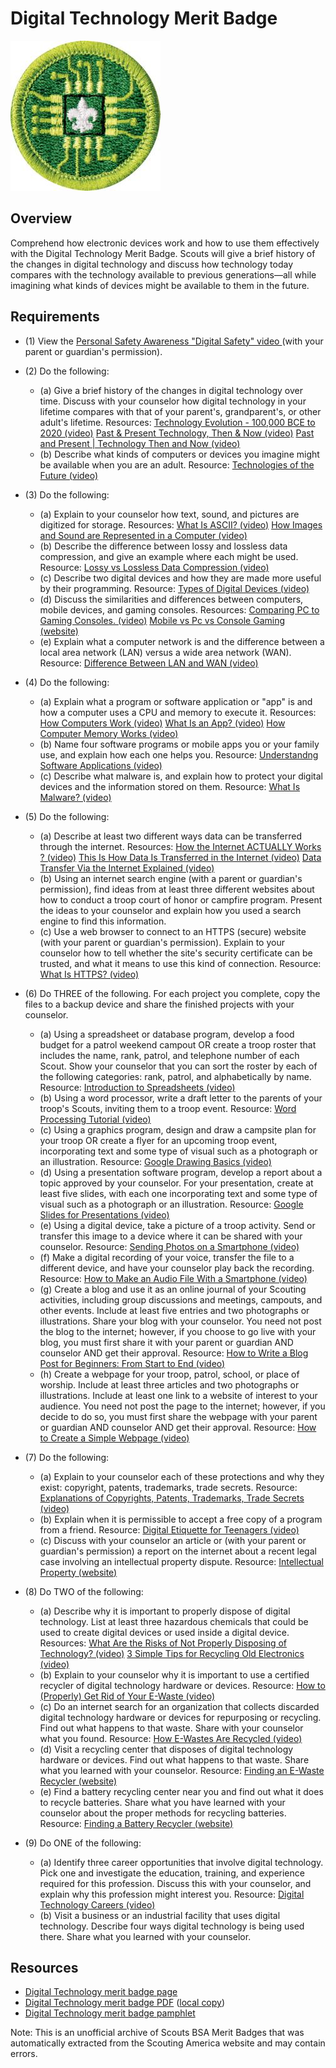 

# Digital Technology Merit Badge

![Digital Technology Merit Badge](images/digital-technology-merit-badge.jpg)

## Overview



Comprehend how electronic devices work and how to use them effectively with the Digital Technology Merit Badge. Scouts will give a brief history of the changes in digital technology and discuss how technology today compares with the technology available to previous generations—all while imagining what kinds of devices might be available to them in the future.

## Requirements

* (1) View the [Personal Safety Awareness "Digital Safety" video ](https://www.scouting.org/training/youth-protection/scouts-bsa/)(with your parent or guardian's permission).
* (2) Do the following:
    * (a) Give a brief history of the changes in digital technology over time. Discuss with your counselor how digital technology in your lifetime compares with that of your parent's, grandparent's, or other adult's lifetime. Resources: [Technology Evolution - 100,000 BCE to 2020 (video)](https://youtu.be/IJM3yuIDDPQ?si=7uQQJs6mbXI7sRHF) [Past & Present Technology, Then & Now (video)](https://youtu.be/IKLVSxhkZeg?si=jzzto-HMQ-Xzl-MT) [Past and Present | Technology Then and Now (video)](https://youtu.be/DENG7Q7VRgo?si=giprDI8VZC04gldJ)
    * (b) Describe what kinds of computers or devices you imagine might be available when you are an adult. Resource: [Technologies of the Future (video)](https://youtu.be/v942xxcJWlA?si=61vZc5bgAiTD_7Oa)


* (3) Do the following:
    * (a) Explain to your counselor how text, sound, and pictures are digitized for storage. Resources: [What Is ASCII? (video)](https://youtu.be/zB85kTs-sEw?si=zbhOXnxeEGM-vhAs) [How Images and Sound are Represented in a Computer (video)](https://youtu.be/pmY7pOQCOr8?si=RcB32mhzHzjhNHtM)
    * (b) Describe the difference between lossy and lossless data compression, and give an example where each might be used. Resource: [Lossy vs Lossless Data Compression (video)](https://www.youtube.com/watch?v=X88vxU2o4f0)
    * (c) Describe two digital devices and how they are made more useful by their programming. Resource: [Types of Digital Devices (video)](https://youtu.be/2NpRkV1qLDY?si=ivYUBEzE_xQYi6Ka)
    * (d) Discuss the similarities and differences between computers, mobile devices, and gaming consoles. Resources: [Comparing PC to Gaming Consoles. (video)](https://www.youtube.com/shorts/UdkG0NZTJak) [Mobile vs Pc vs Console Gaming (website)](https://techousegames.com/mobile-vs-pc-vs-console-gaming/)
    * (e) Explain what a computer network is and the difference between a local area network (LAN) versus a wide area network (WAN). Resource: [Difference Between LAN and WAN (video)](https://youtu.be/aHJElrgj6UA)


* (4) Do the following:
    * (a) Explain what a program or software application or "app" is and how a computer uses a CPU and memory to execute it. Resources: [How Computers Work (video)](https://www.youtube.com/watch?v=DKGZlaPlVLY) [What Is an App? (video)](https://youtu.be/3gMOYZoMtEs?si=bVq_MqhT-LMeDH1E) [How Computer Memory Works (video)](https://youtu.be/p3q5zWCw8J4?si=6qaC9vmHQDuMQjWW)
    * (b) Name four software programs or mobile apps you or your family use, and explain how each one helps you. Resource: [Understandng Software Applications (video)](https://www.youtube.com/watch?v=3gMOYZoMtEs)
    * (c) Describe what malware is, and explain how to protect your digital devices and the information stored on them. Resource: [What Is Malware? (video)](https://www.youtube.com/watch?v=NMYbkzjI5EY)


* (5) Do the following:
    * (a) Describe at least two different ways data can be transferred through the internet. Resources: [How the Internet ACTUALLY Works ? (video)](https://youtu.be/ge05p3GV3SI?si=ZnZmRf_R6RICJ4Ed) [This Is How Data Is Transferred in the Internet (video)](https://youtube.com/shorts/lylaitbZB70?si=Jq_-Z0aSSn6gvok4) [Data Transfer Via the Internet Explained (video)](https://youtu.be/kZTF7wIykk4?si=u-zUEl43v9dBXRwr)
    * (b) Using an internet search engine (with a parent or guardian's permission), find ideas from at least three different websites about how to conduct a troop court of honor or campfire program. Present the ideas to your counselor and explain how you used a search engine to find this information.
    * (c) Use a web browser to connect to an HTTPS (secure) website (with your parent or guardian's permission). Explain to your counselor how to tell whether the site's security certificate can be trusted, and what it means to use this kind of connection. Resource: [What Is HTTPS? (video)](https://www.youtube.com/watch?v=3j64UNXALHo)


* (6) Do THREE of the following. For each project you complete, copy the files to a backup device and share the finished projects with your counselor.
    * (a) Using a spreadsheet or database program, develop a food budget for a patrol weekend campout OR create a troop roster that includes the name, rank, patrol, and telephone number of each Scout. Show your counselor that you can sort the roster by each of the following categories: rank, patrol, and alphabetically by name. Resource: [Introduction to Spreadsheets (video)](https://www.youtube.com/watch?v=VFp6Yufsg-Q)
    * (b) Using a word processor, write a draft letter to the parents of your troop's Scouts, inviting them to a troop event. Resource: [Word Processing Tutorial (video)](https://www.youtube.com/watch?v=lrw5t7-Tzb8)
    * (c) Using a graphics program, design and draw a campsite plan for your troop OR create a flyer for an upcoming troop event, incorporating text and some type of visual such as a photograph or an illustration. Resource: [Google Drawing Basics (video)](https://youtu.be/eSU0JbxWpoc?si=Ry7E0T6yO3djUivs)
    * (d) Using a presentation software program, develop a report about a topic approved by your counselor. For your presentation, create at least five slides, with each one incorporating text and some type of visual such as a photograph or an illustration. Resource: [Google Slides for Presentations (video)](https://www.youtube.com/watch?v=7vSnesQDLBE)
    * (e) Using a digital device, take a picture of a troop activity. Send or transfer this image to a device where it can be shared with your counselor. Resource: [Sending Photos on a Smartphone (video)](https://www.youtube.com/watch?v=0Tc5Jmx5O1g)
    * (f) Make a digital recording of your voice, transfer the file to a different device, and have your counselor play back the recording. Resource: [How to Make an Audio File With a Smartphone (video)](https://www.youtube.com/watch?v=9x4ZtNuB1ik)
    * (g) Create a blog and use it as an online journal of your Scouting activities, including group discussions and meetings, campouts, and other events. Include at least five entries and two photographs or illustrations. Share your blog with your counselor. You need not post the blog to the internet; however, if you choose to go live with your blog, you must first share it with your parent or guardian AND counselor AND get their approval. Resource: [How to Write a Blog Post for Beginners: From Start to End (video)](https://youtu.be/KkKp56E6UVo?si=KC9FQG9OrMaLMRys)
    * (h) Create a webpage for your troop, patrol, school, or place of worship. Include at least three articles and two photographs or illustrations. Include at least one link to a website of interest to your audience. You need not post the page to the internet; however, if you decide to do so, you must first share the webpage with your parent or guardian AND counselor AND get their approval. Resource: [How to Create a Simple Webpage (video)](https://www.youtube.com/watch?v=BBcq9abR9Es)


* (7) Do the following:
    * (a) Explain to your counselor each of these protections and why they exist: copyright, patents, trademarks, trade secrets. Resource: [Explanations of Copyrights, Patents, Trademarks, Trade Secrets (video)](https://www.youtube.com/watch?v=LyQOf5bqdzo)
    * (b) Explain when it is permissible to accept a free copy of a program from a friend. Resource: [Digital Etiquette for Teenagers (video)](https://youtu.be/DzsgYoc-qNc?si=kO8fIsXs2p7Fa7GP)
    * (c) Discuss with your counselor an article or (with your parent or guardian's permission) a report on the internet about a recent legal case involving an intellectual property dispute. Resource: [Intellectual Property (website)](https://www.reuters.com/legal/intellectual-property/)


* (8) Do TWO of the following:
    * (a) Describe why it is important to properly dispose of digital technology. List at least three hazardous chemicals that could be used to create digital devices or used inside a digital device. Resources: [What Are the Risks of Not Properly Disposing of Technology? (video)](https://youtu.be/9ZW0AZZ_0Wg?si=xZXCX_jNjp0RTn2i) [3 Simple Tips for Recycling Old Electronics (video)](https://youtu.be/HmEhTIMfZiI?si=gG-ytCg1jxlaC3q_)
    * (b) Explain to your counselor why it is important to use a certified recycler of digital technology hardware or devices. Resource: [How to (Properly) Get Rid of Your E-Waste (video)](https://youtu.be/IIM9-kBRh1A?si=WMptMoGNeXFlZHpI)
    * (c) Do an internet search for an organization that collects discarded digital technology hardware or devices for repurposing or recycling. Find out what happens to that waste. Share with your counselor what you found. Resource: [How E-Wastes Are Recycled (video)](https://www.youtube.com/watch?v=w0ikFMTuS9c)
    * (d) Visit a recycling center that disposes of digital technology hardware or devices. Find out what happens to that waste. Share what you learned with your counselor. Resource: [Finding an E-Waste Recycler (website)](https://e-stewards.org/find-a-recycler/)
    * (e) Find a battery recycling center near you and find out what it does to recycle batteries. Share what you have learned with your counselor about the proper methods for recycling batteries. Resource: [Finding a Battery Recycler (website)](https://www.recyclerfinder.com/)


* (9) Do ONE of the following:
    * (a) Identify three career opportunities that involve digital technology. Pick one and investigate the education, training, and experience required for this profession. Discuss this with your counselor, and explain why this profession might interest you. Resource: [Digital Technology Careers (video)](https://career.albany.edu/videos/digital-technology/)
    * (b) Visit a business or an industrial facility that uses digital technology. Describe four ways digital technology is being used there. Share what you learned with your counselor.




## Resources

- [Digital Technology merit badge page](https://www.scouting.org/merit-badges/digital-technology/)
- [Digital Technology merit badge PDF](https://filestore.scouting.org/filestore/Merit_Badge_ReqandRes/Pamphlets/Digital%20Technology_2024.pdf) ([local copy](files/digital-technology-merit-badge.pdf))
- [Digital Technology merit badge pamphlet](https://www.scoutshop.org/bsa-digital-technology-merit-badge-pamphlet-661587.html)

Note: This is an unofficial archive of Scouts BSA Merit Badges that was automatically extracted from the Scouting America website and may contain errors.